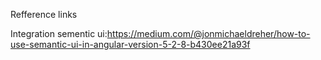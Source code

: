 Refference links

Integration sementic ui:https://medium.com/@jonmichaeldreher/how-to-use-semantic-ui-in-angular-version-5-2-8-b430ee21a93f